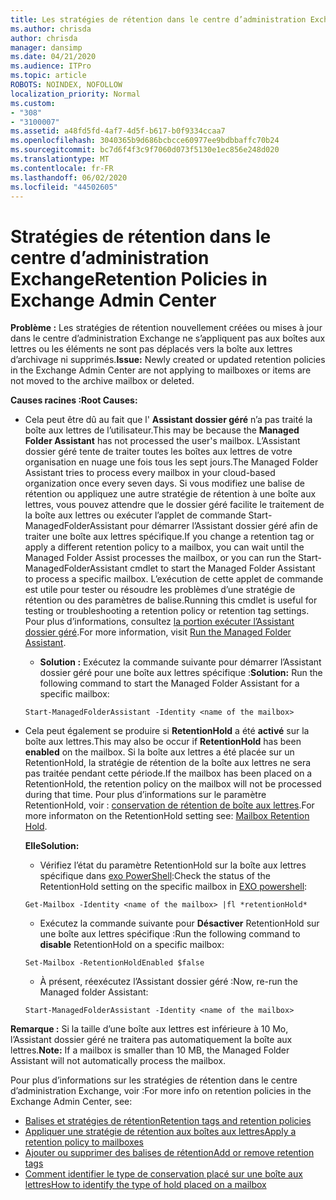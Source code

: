 ```yaml
---
title: Les stratégies de rétention dans le centre d’administration Exchange ne fonctionnent pas
ms.author: chrisda
author: chrisda
manager: dansimp
ms.date: 04/21/2020
ms.audience: ITPro
ms.topic: article
ROBOTS: NOINDEX, NOFOLLOW
localization_priority: Normal
ms.custom:
- "308"
- "3100007"
ms.assetid: a48fd5fd-4af7-4d5f-b617-b0f9334ccaa7
ms.openlocfilehash: 3040365b9d686bcbcce60977ee9bdbbaffc70b24
ms.sourcegitcommit: bc7d6f4f3c9f7060d073f5130e1ec856e248d020
ms.translationtype: MT
ms.contentlocale: fr-FR
ms.lasthandoff: 06/02/2020
ms.locfileid: "44502605"
---
```

# <a name="retention-policies-in-exchange-admin-center"></a><span data-ttu-id="f2903-102">Stratégies de rétention dans le centre d’administration Exchange</span><span class="sxs-lookup"><span data-stu-id="f2903-102">Retention Policies in Exchange Admin Center</span></span>

 <span data-ttu-id="f2903-103">**Problème :** Les stratégies de rétention nouvellement créées ou mises à jour dans le centre d’administration Exchange ne s’appliquent pas aux boîtes aux lettres ou les éléments ne sont pas déplacés vers la boîte aux lettres d’archivage ni supprimés.</span><span class="sxs-lookup"><span data-stu-id="f2903-103">**Issue:** Newly created or updated retention policies in the Exchange Admin Center are not applying to mailboxes or items are not moved to the archive mailbox or deleted.</span></span> 
  
 <span data-ttu-id="f2903-104">**Causes racines :**</span><span class="sxs-lookup"><span data-stu-id="f2903-104">**Root Causes:**</span></span>
  
- <span data-ttu-id="f2903-105">Cela peut être dû au fait que l' **Assistant dossier géré** n’a pas traité la boîte aux lettres de l’utilisateur.</span><span class="sxs-lookup"><span data-stu-id="f2903-105">This may be because the **Managed Folder Assistant** has not processed the user's mailbox.</span></span> <span data-ttu-id="f2903-106">L’Assistant dossier géré tente de traiter toutes les boîtes aux lettres de votre organisation en nuage une fois tous les sept jours.</span><span class="sxs-lookup"><span data-stu-id="f2903-106">The Managed Folder Assistant tries to process every mailbox in your cloud-based organization once every seven days.</span></span> <span data-ttu-id="f2903-107">Si vous modifiez une balise de rétention ou appliquez une autre stratégie de rétention à une boîte aux lettres, vous pouvez attendre que le dossier géré facilite le traitement de la boîte aux lettres ou exécuter l’applet de commande Start-ManagedFolderAssistant pour démarrer l’Assistant dossier géré afin de traiter une boîte aux lettres spécifique.</span><span class="sxs-lookup"><span data-stu-id="f2903-107">If you change a retention tag or apply a different retention policy to a mailbox, you can wait until the Managed Folder Assist processes the mailbox, or you can run the Start-ManagedFolderAssistant cmdlet to start the Managed Folder Assistant to process a specific mailbox.</span></span> <span data-ttu-id="f2903-108">L’exécution de cette applet de commande est utile pour tester ou résoudre les problèmes d’une stratégie de rétention ou des paramètres de balise.</span><span class="sxs-lookup"><span data-stu-id="f2903-108">Running this cmdlet is useful for testing or troubleshooting a retention policy or retention tag settings.</span></span> <span data-ttu-id="f2903-109">Pour plus d’informations, consultez [la portion exécuter l’Assistant dossier géré](https://msdn.microsoft.com/library/gg271153%28v=exchsrvcs.149%29.aspx#managedfolderassist).</span><span class="sxs-lookup"><span data-stu-id="f2903-109">For more information, visit [Run the Managed Folder Assistant](https://msdn.microsoft.com/library/gg271153%28v=exchsrvcs.149%29.aspx#managedfolderassist).</span></span>
    
  - <span data-ttu-id="f2903-110">**Solution :** Exécutez la commande suivante pour démarrer l’Assistant dossier géré pour une boîte aux lettres spécifique :</span><span class="sxs-lookup"><span data-stu-id="f2903-110">**Solution:** Run the following command to start the Managed Folder Assistant for a specific mailbox:</span></span>
    
  ```
  Start-ManagedFolderAssistant -Identity <name of the mailbox>
  ```

- <span data-ttu-id="f2903-111">Cela peut également se produire si **RetentionHold** a été **activé** sur la boîte aux lettres.</span><span class="sxs-lookup"><span data-stu-id="f2903-111">This may also be occur if **RetentionHold** has been **enabled** on the mailbox.</span></span> <span data-ttu-id="f2903-112">Si la boîte aux lettres a été placée sur un RetentionHold, la stratégie de rétention de la boîte aux lettres ne sera pas traitée pendant cette période.</span><span class="sxs-lookup"><span data-stu-id="f2903-112">If the mailbox has been placed on a RetentionHold, the retention policy on the mailbox will not be processed during that time.</span></span> <span data-ttu-id="f2903-113">Pour plus d’informations sur le paramètre RetentionHold, voir : [conservation de rétention de boîte aux lettres](https://docs.microsoft.com/exchange/security-and-compliance/messaging-records-management/mailbox-retention-hold).</span><span class="sxs-lookup"><span data-stu-id="f2903-113">For more informaton on the RetentionHold setting see: [Mailbox Retention Hold](https://docs.microsoft.com/exchange/security-and-compliance/messaging-records-management/mailbox-retention-hold).</span></span>
    
    <span data-ttu-id="f2903-114">**Elle**</span><span class="sxs-lookup"><span data-stu-id="f2903-114">**Solution:**</span></span>
    
  - <span data-ttu-id="f2903-115">Vérifiez l’état du paramètre RetentionHold sur la boîte aux lettres spécifique dans [exo PowerShell](https://docs.microsoft.com/powershell/exchange/exchange-online/connect-to-exchange-online-powershell/connect-to-exchange-online-powershell?view=exchange-ps):</span><span class="sxs-lookup"><span data-stu-id="f2903-115">Check the status of the RetentionHold setting on the specific mailbox in [EXO powershell](https://docs.microsoft.com/powershell/exchange/exchange-online/connect-to-exchange-online-powershell/connect-to-exchange-online-powershell?view=exchange-ps):</span></span>
    
  ```
  Get-Mailbox -Identity <name of the mailbox> |fl *retentionHold*
  ```

  - <span data-ttu-id="f2903-116">Exécutez la commande suivante pour **Désactiver** RetentionHold sur une boîte aux lettres spécifique :</span><span class="sxs-lookup"><span data-stu-id="f2903-116">Run the following command to **disable** RetentionHold on a specific mailbox:</span></span>
    
  ```
  Set-Mailbox -RetentionHoldEnabled $false
  ```

  - <span data-ttu-id="f2903-117">À présent, réexécutez l’Assistant dossier géré :</span><span class="sxs-lookup"><span data-stu-id="f2903-117">Now, re-run the Managed folder Assistant:</span></span>
    
  ```
  Start-ManagedFolderAssistant -Identity <name of the mailbox>
  ```

 <span data-ttu-id="f2903-118">**Remarque :** Si la taille d’une boîte aux lettres est inférieure à 10 Mo, l’Assistant dossier géré ne traitera pas automatiquement la boîte aux lettres.</span><span class="sxs-lookup"><span data-stu-id="f2903-118">**Note:** If a mailbox is smaller than 10 MB, the Managed Folder Assistant will not automatically process the mailbox.</span></span>
 
<span data-ttu-id="f2903-119">Pour plus d’informations sur les stratégies de rétention dans le centre d’administration Exchange, voir :</span><span class="sxs-lookup"><span data-stu-id="f2903-119">For more info on retention policies in the Exchange Admin Center, see:</span></span>
- [<span data-ttu-id="f2903-120">Balises et stratégies de rétention</span><span class="sxs-lookup"><span data-stu-id="f2903-120">Retention tags and retention policies</span></span>](https://docs.microsoft.com/exchange/security-and-compliance/messaging-records-management/retention-tags-and-policies)
- [<span data-ttu-id="f2903-121">Appliquer une stratégie de rétention aux boîtes aux lettres</span><span class="sxs-lookup"><span data-stu-id="f2903-121">Apply a retention policy to mailboxes</span></span>](https://docs.microsoft.com/exchange/security-and-compliance/messaging-records-management/apply-retention-policy)
- [<span data-ttu-id="f2903-122">Ajouter ou supprimer des balises de rétention</span><span class="sxs-lookup"><span data-stu-id="f2903-122">Add or remove retention tags</span></span>](https://docs.microsoft.com/exchange/security-and-compliance/messaging-records-management/add-or-remove-retention-tags)
- [<span data-ttu-id="f2903-123">Comment identifier le type de conservation placé sur une boîte aux lettres</span><span class="sxs-lookup"><span data-stu-id="f2903-123">How to identify the type of hold placed on a mailbox</span></span>](https://docs.microsoft.com/microsoft-365/compliance/identify-a-hold-on-an-exchange-online-mailbox)
